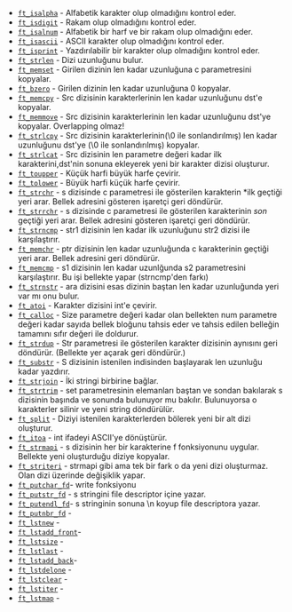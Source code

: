 * [`ft_isalpha`](ft_isalpha.c)			- Alfabetik karakter olup olmadığını kontrol eder.
* [`ft_isdigit`](ft_isdigit.c)			- Rakam olup olmadığını kontrol eder.
* [`ft_isalnum`](ft_isalnum.c)		  - Alfabetik bir harf ve bir rakam olup olmadığını eder.
* [`ft_isascii`](ft_isascii.c)			- ASCII karakter olup olmadığını kontrol eder.
* [`ft_isprint`](ft_isprint.c)			- Yazdırılabilir bir karakter olup olmadığını kontrol eder.
* [`ft_strlen`](ft_strlen.c)			  - Dizi uzunluğunu bulur.
* [`ft_memset`](ft_memset.c)		    - Girilen dizinin len kadar uzunluğuna c parametresini kopyalar.
* [`ft_bzero`](ft_bzero.c)		      - Girilen dizinin len kadar uzunluğuna 0 kopyalar.
* [`ft_memcpy`](ft_memcpy.c)		    - Src dizisinin karakterlerinin len kadar uzunluğunu dst'e kopyalar.
* [`ft_memmove`](ft_memmove.c)	    - Src dizisinin karakterlerinin len kadar uzunluğunu dst'ye kopyalar. Overlapping olmaz!  
* [`ft_strlcpy`](ft_strlcpy.c)			- Src dizisinin karakterlerinin(\0 ile sonlandırılmış) len kadar uzunluğunu dst'ye (\0 ile sonlandırılmış) kopyalar. 
* [`ft_strlcat`](ft_strlcat.c)			- Src dizisinin len parametre değeri kadar ilk karakterini,dst'nin sonuna ekleyerek yeni bir karakter dizisi oluşturur.
* [`ft_toupper`](ft_toupper.c)			- Küçük harfi büyük harfe çevirir.
* [`ft_tolower`](ft_tolower.c)			- Büyük harfi küçük harfe çevirir.   
* [`ft_strchr`](ft_strchr.c)			  - s dizisinde c parametresi ile gösterilen karakterin *ilk geçtiği yeri arar. Bellek adresini gösteren işaretçi geri döndürür.
* [`ft_strrchr`](ft_strrchr.c)			- s dizisinde c parametresi ile gösterilen karakterinin *son* geçtiği yeri arar. Bellek adresini gösteren işaretçi geri döndürür.    
* [`ft_strncmp`](ft_strncmp.c) 			- str1 dizisinin len kadar ilk uzunluğunu str2 dizisi ile karşılaştırır.    
* [`ft_memchr`](ft_memchr.c)		    - ptr dizisinin len kadar uzunluğunda c karakterinin geçtiği yeri arar. Bellek adresini geri döndürür.
* [`ft_memcmp`](ft_memcmp.c)		    - s1 dizisinin len kadar uzunlğunda s2 parametresini karşılaştırır. Bu işi bellekte yapar (strncmp'den farkı)
* [`ft_strnstr`](ft_strnstr.c)			- ara dizisini esas dizinin baştan len kadar uzunluğunda yeri var mı onu bulur.
* [`ft_atoi`](ft_atoi.c)		        - Karakter dizisini int'e çevirir.
* [`ft_calloc`](ft_calloc.c)	      - Size parametre değeri kadar olan bellekten num parametre değeri kadar sayıda bellek bloğunu tahsis eder ve tahsis edilen belleğin tamamını sıfır değeri ile doldurur.
* [`ft_strdup`](ft_strdup.c)		    - Str parametresi ile gösterilen karakter dizisinin aynısını geri döndürür. (Bellekte yer açarak geri döndürür.)
* [`ft_substr`](ft_substr.c)			  - S dizisinin istenilen indisinden başlayarak len uzunluğu kadar yazdırır.
* [`ft_strjoin`](ft_strjoin.c)			- İki stringi birbirine bağlar.
* [`ft_strtrim`](ft_strtrim.c)	    - set parametresinin elemanları baştan ve sondan bakılarak s dizisinin başında ve sonunda bulunuyor mu bakılır. Bulunuyorsa o karakterler silinir ve yeni string döndürülür.
* [`ft_split`](ft_split.c)				  - Diziyi istenilen karakterlerden bölerek yeni bir alt dizi oluşturur.
* [`ft_itoa`](ft_itoa.c)		        - int ifadeyi ASCII'ye dönüştürür.
* [`ft_strmapi`](ft_strmapi.c)			- s dizisinin her bir karakterine f fonksiyonunu uygular. Bellekte yeni oluşturduğu diziye kopyalar.
* [`ft_striteri`](ft_striteri.c)		- strmapi gibi ama tek bir fark o da yeni dizi oluşturmaz. Olan dizi üzerinde değişiklik yapar.
* [`ft_putchar_fd`](ft_putchar_fd.c)- write fonksiyonu
* [`ft_putstr_fd`](ft_putstr_fd.c)	- s stringini file descriptor içine yazar.
* [`ft_putendl_fd`](ft_putendl_fd.c)- s stringinin sonuna \n koyup file descriptora yazar.
* [`ft_putnbr_fd`](ft_putnbr_fd.c)	-	
* [`ft_lstnew`](ft_lstnew.c)		    - 
* [`ft_lstadd_front`](ft_lstadd_front.c)-  
* [`ft_lstsize`](ft_lstsize.c)		  -
* [`ft_lstlast`](ft_lstlast.c)		  -
* [`ft_lstadd_back`](ft_lstadd_back.c)-	  
* [`ft_lstdelone`](ft_lstdelone.c)	-	
* [`ft_lstclear`](ft_lstclear.c)		-	
* [`ft_lstiter`](ft_lstiter.c)		  -
* [`ft_lstmap`](ft_lstmap.c)        -
